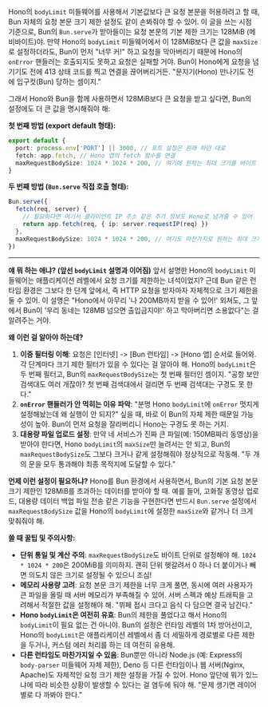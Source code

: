 Hono의 `bodyLimit` 미들웨어를 사용해서 기본값보다 큰 요청 본문을 허용하려고 할 때, Bun 자체의 요청 본문 크기 제한 설정도 같이 손봐줘야 할 수 있어. 이 글을 쓰는 시점 기준으로, Bun의 `Bun.serve`가 받아들이는 요청 본문의 기본 제한 크기는 128MiB (메비바이트)야. 만약 Hono의 `bodyLimit` 미들웨어에서 이 128MiB보다 큰 값을 `maxSize`로 설정하더라도, Bun이 먼저 "너무 커!" 하고 요청을 막아버리기 때문에 Hono의 `onError` 핸들러는 호출되지도 못하고 요청은 실패할 거야. Bun이 Hono에게 요청을 넘기기도 전에 413 상태 코드를 찍고 연결을 끊어버리거든. "문지기(Hono) 만나기도 전에 입구컷(Bun) 당하는 셈이지."

그래서 Hono와 Bun을 함께 사용하면서 128MiB보다 큰 요청을 받고 싶다면, Bun의 설정에도 더 큰 값을 명시해줘야 해:

**첫 번째 방법 (export default 형태):**
```typescript
export default {
  port: process.env['PORT'] || 3000, // 포트 설정은 원래 하던 대로
  fetch: app.fetch, // Hono 앱의 fetch 함수를 연결
  maxRequestBodySize: 1024 * 1024 * 200, // 여기에 원하는 최대 크기를 바이트 단위로! (예: 200MiB)
}
```

**두 번째 방법 (`Bun.serve` 직접 호출 형태):**
```typescript
Bun.serve({
  fetch(req, server) {
    // 필요하다면 여기서 클라이언트 IP 주소 같은 추가 정보도 Hono로 넘겨줄 수 있어
    return app.fetch(req, { ip: server.requestIP(req) })
  },
  maxRequestBodySize: 1024 * 1024 * 200, // 여기도 마찬가지로 원하는 최대 크기를 바이트 단위로!
})
```

---

**얘 뭐 하는 애냐? (앞선 `bodyLimit` 설명과 이어짐)**
앞서 설명한 Hono의 `bodyLimit` 미들웨어는 애플리케이션 레벨에서 요청 크기를 제한하는 녀석이었지? 근데 Bun 같은 런타임 환경은 그보다 한 단계 앞에서, 즉 HTTP 요청을 받자마자 자체적으로 크기 제한을 둘 수 있어. 이 설명은 "Hono에서 아무리 '나 200MB까지 받을 수 있어!' 외쳐도, 그 앞에서 Bun이 '우리 동네는 128MB 넘으면 출입금지야!' 하고 막아버리면 소용없다"는 걸 알려주는 거야.

**왜 이런 걸 알아야 하는데?**
1.  **이중 필터링 이해**: 요청은 [인터넷] -> [Bun 런타임] -> [Hono 앱] 순서로 들어와. 각 단계마다 크기 제한 필터가 있을 수 있다는 걸 알아야 해. Hono의 `bodyLimit`은 두 번째 필터고, Bun의 `maxRequestBodySize`는 첫 번째 필터인 셈이지. "공항 보안 검색대도 여러 개잖아? 첫 번째 검색대에서 걸리면 두 번째 검색대는 구경도 못 한다."
2.  **`onError` 핸들러가 안 먹히는 이유 파악**: "분명 Hono `bodyLimit`에 `onError` 멋지게 설정해놨는데 왜 실행이 안 되지?" 싶을 때, 바로 이 Bun의 자체 제한 때문일 가능성이 높아. Bun이 먼저 요청을 잘라버리니 Hono는 구경도 못 하는 거지.
3.  **대용량 파일 업로드 설정**: 만약 네 서비스가 진짜 큰 파일(예: 150MB짜리 동영상)을 받아야 한다면, Hono `bodyLimit`의 `maxSize`만 늘려서는 안 되고, Bun의 `maxRequestBodySize`도 그보다 크거나 같게 설정해줘야 정상적으로 작동해. "두 개의 문을 모두 통과해야 최종 목적지에 도달할 수 있다."

**언제 이런 설정이 필요하냐?**
Hono를 Bun 환경에서 사용하면서, Bun의 기본 요청 본문 크기 제한인 128MiB를 초과하는 데이터를 받아야 할 때. 예를 들어, 고화질 동영상 업로드, 대용량 데이터 백업 파일 전송 같은 기능을 구현한다면 반드시 `Bun.serve` 설정에서 `maxRequestBodySize` 값을 Hono의 `bodyLimit`에 설정한 `maxSize`와 같거나 더 크게 맞춰줘야 해.

**쓸 때 꿀팁 및 주의사항:**
*   **단위 통일 및 계산 주의**: `maxRequestBodySize`도 바이트 단위로 설정해야 해. `1024 * 1024 * 200`은 200MiB를 의미하지. 괜히 단위 헷갈려서 0 하나 더 붙이거나 빼면 의도치 않은 크기로 설정될 수 있으니 조심!
*   **메모리 사용량 고려**: 요청 본문 크기 제한을 너무 크게 풀면, 동시에 여러 사용자가 큰 파일을 올릴 때 서버 메모리가 부족해질 수 있어. 서버 스펙과 예상 트래픽을 고려해서 적절한 값을 설정해야 해. "뷔페 접시 크다고 음식 다 담으면 결국 남긴다."
*   **Hono `bodyLimit`은 여전히 유효**: Bun의 제한을 풀었다고 해서 Hono의 `bodyLimit`이 필요 없는 건 아니야. Bun의 설정은 런타임 레벨의 1차 방어선이고, Hono의 `bodyLimit`은 애플리케이션 레벨에서 좀 더 세밀하게 경로별로 다른 제한을 두거나, 커스텀 에러 처리를 하는 데 여전히 유용해.
*   **다른 런타임도 마찬가지일 수 있음**: Bun뿐만 아니라 Node.js (예: Express의 `body-parser` 미들웨어 자체 제한), Deno 등 다른 런타임이나 웹 서버(Nginx, Apache)도 자체적인 요청 크기 제한 설정을 가질 수 있어. Hono 앞단에 뭐가 있느냐에 따라 비슷한 상황이 발생할 수 있다는 걸 염두에 둬야 해. "문제 생기면 레이어별로 다 까봐야 한다."